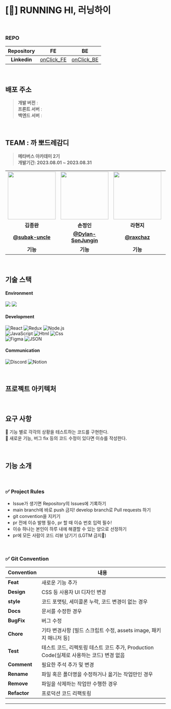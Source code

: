 <br>

# [🏃] RUNNING HI, 러닝하이

<Br>

### REPO
| Repository | FE | BE |
| :---: | :---: | :---: |
| **Linkedin** | [onClick_FE](https://github.com/cca-ffodregamdi/running-hi-frontend) | [onClick_BE](https://github.com/cca-ffodregamdi/running-hi-back) |


<!-- 메인 화면 + 주요 화면 표로 만들어서 깔끔하게 보여주면 좋을 듯!-->

<br>

## 배포 주소
> **개발 버전** :
> <br>
> **프론트 서버** :
> <br> 
> **백엔드 서버** :

<br>
  
## TEAM : 까 뽀드레감디
> **메타버스 아카데미 2기** <br/> **개발기간: 2023.08.01 ~ 2023.08.31**


<table>
  <tr>
    <td align="center"><a href="https://github.com/Subak-Uncle"><img src="https://avatars.githubusercontent.com/Subak-Uncle" width="150px;" alt="">
    <td align="center"><a href="https://github.com/Dylan-SonJungin"><img src="https://avatars.githubusercontent.com/Dylan-SonJungin" width="150px;" alt="">
    <td align="center"><a href="https://github.com/raxchaz"><img src="https://avatars.githubusercontent.com/raxchaz" width="150px;" alt="">
    <td align="center"><a href="https://github.com/numerical43"><img src="https://avatars.githubusercontent.com/numerical43" width="150px;" alt="">
    <td align="center"><a href="https://github.com/hodin030"><img src="https://avatars.githubusercontent.com/hodin030" width="150px;" alt="">
    <td align="center"><a href="https://github.com/fakerdeft"><img src="https://avatars.githubusercontent.com/fakerdeft" width="150px;" alt="">
  </tr>

  <tr>
    <td align="center"><b>김종완</b></td>
    <td align="center"><b>손정인</b></td>
    <td align="center"><b>라현지</b></td>
    <td align="center"><b>강수의</b></td>
    <td align="center"><b>이효진</b></td>
    <td align="center"><b>조만제</b></td>
  </tr>

   <tr>
    <td align="center"><a href="https://github.com/subak-uncle"><b>@subak-uncle</b></td>
    <td align="center"><a href="https://github.com/Dylan-SonJungin"><b>@Dylan-SonJungin</b></td>
    <td align="center"><a href="https://github.com/raxchaz"><b>@raxchaz</b></td>
    <td align="center"><a href="https://github.com/numerical43"><b>@numerical43</b></td>
    <td align="center"><a href="https://github.com/hodin030"><b>@hodin030</b></td>
    <td align="center"><a href="https://github.com/fakerdeft"><b>@fakerdeft</b></td>
  </tr>
      
  <tr>
    <td align="center"><strong>기능</strong></td>
    <td align="center"><strong>기능</strong></td>
    <td align="center"><strong>기능</strong></td>
    <td align="center"><strong>기능</strong></td>
    <td align="center"><strong>기능</strong></td>
    <td align="center"><strong>기능</strong></td>
  </tr>
</table>

<br>

## 기술 스택
#### Environment
<img src="https://img.shields.io/badge/visualstudiocode-007ACC?style=for-the-badge&logo=visualstudiocode&logoColor=white"> <img src="https://img.shields.io/badge/GitHub-000000?style=for-the-badge&logo=github&logoColor=white">

#### Development
![React](https://img.shields.io/badge/React-61DAFB?style=for-the-badge&logo=react&logoColor=white)
![Redux](https://img.shields.io/badge/redux-764ABC?style=for-the-badge&logo=redux&logoColor=white)
![Node.js](https://img.shields.io/badge/Node.js-339933?style=for-the-badge&logo=Node.js&logoColor=white)
<br>
![JavaScript](https://img.shields.io/badge/JavaScript-F7DF1E?style=for-the-badge&logo=Javascript&logoColor=white)
![Html](https://img.shields.io/badge/html5-E34F26?style=for-the-badge&logo=html5&logoColor=white)
![Css](https://img.shields.io/badge/css-1572B6?style=for-the-badge&logo=css3&logoColor=white)
<br>
![Figma](https://img.shields.io/badge/Figma-F24E1E?style=for-the-badge&logo=Figma&logoColor=white)
![JSON](https://img.shields.io/badge/JSON-000000?style=for-the-badge&logo=JSON&logoColor=white)


#### Communication
![Discord](https://img.shields.io/badge/discord-5865F2?style=for-the-badge&logo=discord&logoColor=white)
![Notion](https://img.shields.io/badge/notion-000000?style=for-the-badge&logo=notion&logoColor=white)


<br>


## 프로젝트 아키텍처


<br>

## 요구 사항
🔻 기능 별로 각각의 상황을 테스트하는 코드를 구현한다.<Br>
🔻 새로운 기능, 버그 fix 등의 코드 수정이 있다면 이슈를 작성한다.

<br>

## 기능 소개



<Br>

### ✅ Project Rules
* Issue가 생기면 Repository의 Issues에 기록하기
* main branch에 바로 push 금지! develop branch로 Pull requests 하기
* git convention을 지키기
* pr 전에 이슈 발행 필수, pr 할 때 이슈 번호 입력 필수!
* 이슈 하나는 본인이 하루 내에 해결할 수 있는 양으로 선정하기
* pr에 모든 사람이 코드 리뷰 남기기 (LGTM 금지🙅)

<br>
 
### ✅ Git Convention
| **Convention**  | **내용**                                                         |
|-----------------|----------------------------------------------------------------|
| **Feat**        | 새로운 기능 추가                                                      |
| **Design**      | CSS 등 사용자 UI 디자인 변경                                            |
| **style**  |  코드 포맷팅, 세미콜론 누락, 코드 변경이 없는 경우 |
| **Docs** |	문서를 수정한 경우 |
| **BugFix**         | 버그 수정                                                          |
| **Chore** |	 기타 변경사항 [빌드 스크립트 수정, assets image, 패키지 매니저 등] |
| **Test**        | 테스트 코드, 리펙토링 테스트 코드 추가, Production Code(실제로 사용하는 코드) 변경 없음     |
| **Comment**     | 필요한 주석 추가 및 변경                                                 |
| **Rename**      | 파일 혹은 폴더명을 수정하거나 옮기는 작업만인 경우                                   |
| **Remove**      | 파일을 삭제하는 작업만 수행한 경우                                            |
| **Refactor** | 프로덕션 코드 리팩토링                                                   |

---------------------------------------------------
